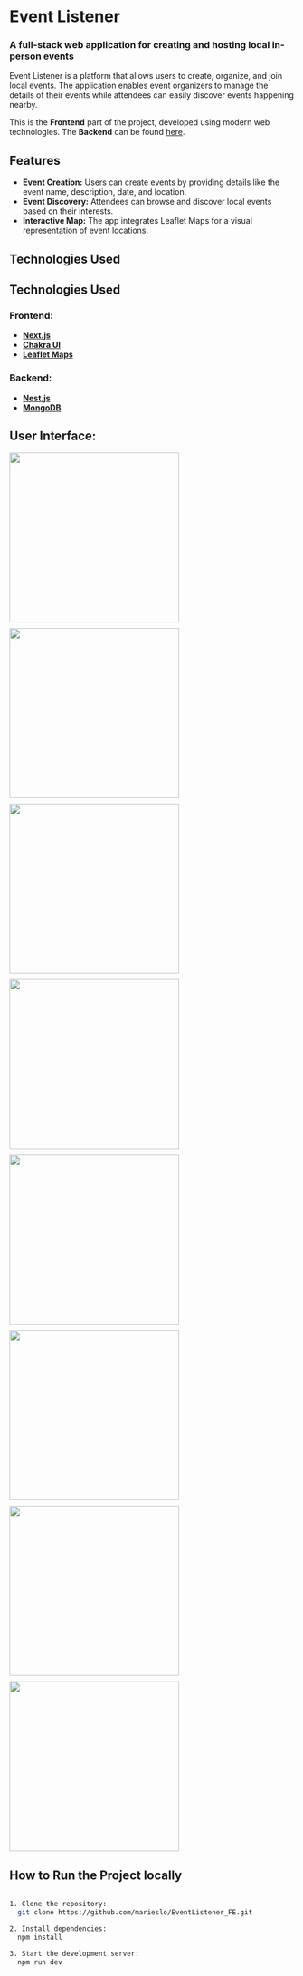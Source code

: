 # Event Listener

### A full-stack web application for creating and hosting local in-person events

Event Listener is a platform that allows users to create, organize, and join local events. The application enables event organizers to manage the details of their events while attendees can easily discover events happening nearby. 

This is the **Frontend** part of the project, developed using modern web technologies. The **Backend** can be found [here](https://github.com/marieslo/EventListener_BE).

## Features

- **Event Creation:** Users can create events by providing details like the event name, description, date, and location.
- **Event Discovery:** Attendees can browse and discover local events based on their interests.
- **Interactive Map:** The app integrates Leaflet Maps for a visual representation of event locations.

## Technologies Used

## Technologies Used

### Frontend:
  - **[Next.js](https://nextjs.org/)**
  - **[Chakra UI](https://chakra-ui.com/)**
  - **[Leaflet Maps](https://leafletjs.com/)**

### Backend:
- **[Nest.js](https://nestjs.com/)**
- **[MongoDB](https://www.mongodb.com)**

## User Interface:

<div style="display: flex; gap: 10px; flex-wrap: wrap;">
  <img width="300" src="https://github.com/marieslo/EventListener_FE/assets/110108878/38db1470-b592-40eb-b42b-005b66f279c7">
  <img width="300" src="https://github.com/marieslo/EventListener_FE/assets/110108878/6076ff2d-5a21-4801-b5d2-0370fa3f3634">
  <img width="300" src="https://github.com/marieslo/EventListener_FE/assets/110108878/09b2a01c-2061-41a8-b451-503dddad23bf">
  <img width="300" src="https://github.com/marieslo/EventListener_FE/assets/110108878/b096434b-5a02-4e26-97c3-386ad97e5647">
  <img width="300" src="https://github.com/marieslo/EventListener_FE/assets/110108878/318a7d71-be58-4a43-89a2-3c7663f8480e">
  <img width="300" src="https://github.com/marieslo/EventListener_FE/assets/110108878/41bb6030-bfa9-4211-b613-6a928c25c5cc">
  <img width="300" src="https://github.com/marieslo/EventListener_FE/assets/110108878/4c45c367-b0b9-4a53-847e-398a43252ad7">
  <img width="300" src="https://github.com/marieslo/EventListener_FE/assets/110108878/96bde023-d36d-4378-a25e-0d1d2f130377">
</div>

## How to Run the Project locally
 ```bash

1. Clone the repository:
   git clone https://github.com/marieslo/EventListener_FE.git

2. Install dependencies:
   npm install

3. Start the development server:
   npm run dev


